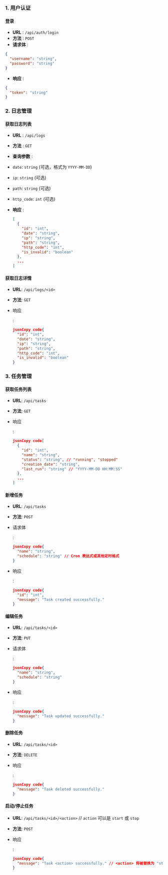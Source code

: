 
### 1. 用户认证

#### 登录

* **URL** : `/api/auth/login`
* **方法** : `POST`
* **请求体** :

```json
{
  "username": "string",
  "password": "string"
}
```


* **响应** :

```json
{
  "token": "string"
}

```


### 2. 日志管理

#### 获取日志列表

* **URL** : `/api/logs`
* **方法** : `GET`
* **查询参数** :
* `date`: `string` (可选，格式为 `YYYY-MM-DD`)
* `ip`: `string` (可选)
* `path`: `string` (可选)
* `http_code`: `int` (可选)
* **响应** :

  ```json
  [
    {
      "id": "int",
      "date": "string",
      "ip": "string",
      "path": "string",
      "http_code": "int",
      "is_invalid": "boolean"
    },
    ...
  ]
  
  ```

#### 获取日志详情

- **URL**: `/api/logs/<id>`

- **方法**: `GET`

- 响应

  :

  ```json
  jsonCopy code{
    "id": "int",
    "date": "string",
    "ip": "string",
    "path": "string",
    "http_code": "int",
    "is_invalid": "boolean"
  }
  ```

### 3. 任务管理

#### 获取任务列表

- **URL**: `/api/tasks`

- **方法**: `GET`

- 响应

  :

  ```json
  jsonCopy code[
    {
      "id": "int",
      "name": "string",
      "status": "string", // "running", "stopped"
      "creation_date": "string",
      "last_run": "string" // "YYYY-MM-DD HH:MM:SS"
    },
    ...
  ]
  ```

#### 新增任务

- **URL**: `/api/tasks`

- **方法**: `POST`

- 请求体

  :

  ```json
  jsonCopy code{
    "name": "string",
    "schedule": "string" // Cron 表达式或其他定时格式
  }
  ```

- 响应

  :

  ```json
  jsonCopy code{
    "id": "int",
    "message": "Task created successfully."
  }
  ```

#### 编辑任务

- **URL**: `/api/tasks/<id>`

- **方法**: `PUT`

- 请求体

  :

  ```json
  jsonCopy code{
    "name": "string",
    "schedule": "string"
  }
  ```

- 响应

  :

  ```json
  jsonCopy code{
    "message": "Task updated successfully."
  }
  ```

#### 删除任务

- **URL**: `/api/tasks/<id>`

- **方法**: `DELETE`

- 响应

  :

  ```json
  jsonCopy code{
    "message": "Task deleted successfully."
  }
  ```

#### 启动/停止任务

- **URL**: `/api/tasks/<id>/<action>` // `action` 可以是 `start` 或 `stop`

- **方法**: `POST`

- 响应

  :

  ```json
  jsonCopy code{
    "message": "Task <action> successfully." // <action> 将被替换为 "started" 或 "stopped"
  }
  ```
